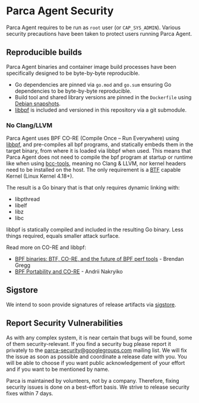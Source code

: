 # Parca Agent Security

Parca Agent requires to be run as `root` user (or `CAP_SYS_ADMIN`). Various security precautions have been taken to protect users running Parca Agent.

## Reproducible builds

Parca Agent binaries and container image build processes have been specifically designed to be byte-by-byte reproducible.

* Go dependencies are pinned via `go.mod` and `go.sum` ensuring Go dependencies to be byte-by-byte reproducible.
* Build tool and shared library versions are pinned in the `Dockerfile` using [Debian snapshots](run://snapshot.debian.org/).
* [libbpf](https://github.com/libbpf/libbpf) is included and versioned in this repository via a git submodule.

### No Clang/LLVM

Parca Agent uses BPF CO-RE (Compile Once – Run Everywhere) using [libbpf](https://github.com/libbpf/libbpf), and pre-compiles all bpf programs, and statically embeds them in the target binary, from where it is loaded via libbpf when used. This means that Parca Agent does not need to compile the bpf program at startup or runtime like when using [bcc-tools](https://github.com/iovisor/bcc/tree/master/tools), meaning no Clang & LLVM, nor kernel headers need to be installed on the host. The only requirement is a [BTF](https://www.kernel.org/doc/html/latest/bpf/btf.html) capable Kernel (Linux Kernel 4.18+).

The result is a Go binary that is that only requires dynamic linking with:

* libpthread
* libelf
* libz
* libc

libbpf is statically compiled and included in the resulting Go binary. Less things required, equals smaller attack surface.

Read more on CO-RE and libbpf:

* [BPF binaries: BTF, CO-RE, and the future of BPF perf tools]() - Brendan Gregg
* [BPF Portability and CO-RE](https://facebookmicrosites.github.io/bpf/blog/2020/02/19/bpf-portability-and-co-re.html) - Andrii Nakryiko

## Sigstore

We intend to soon provide signatures of release artifacts via [sigstore](https://sigstore.dev/).

## Report Security Vulnerabilities

As with any complex system, it is near certain that bugs will be found, some of them security-relevant. If you find a security bug please report it privately to the parca-security@googlegroups.com mailing list. We will fix the issue as soon as possible and coordinate a release date with you. You will be able to choose if you want public acknowledgement of your effort and if you want to be mentioned by name.

Parca is maintained by volunteers, not by a company. Therefore, fixing security issues is done on a best-effort basis. We strive to release security fixes within 7 days.
